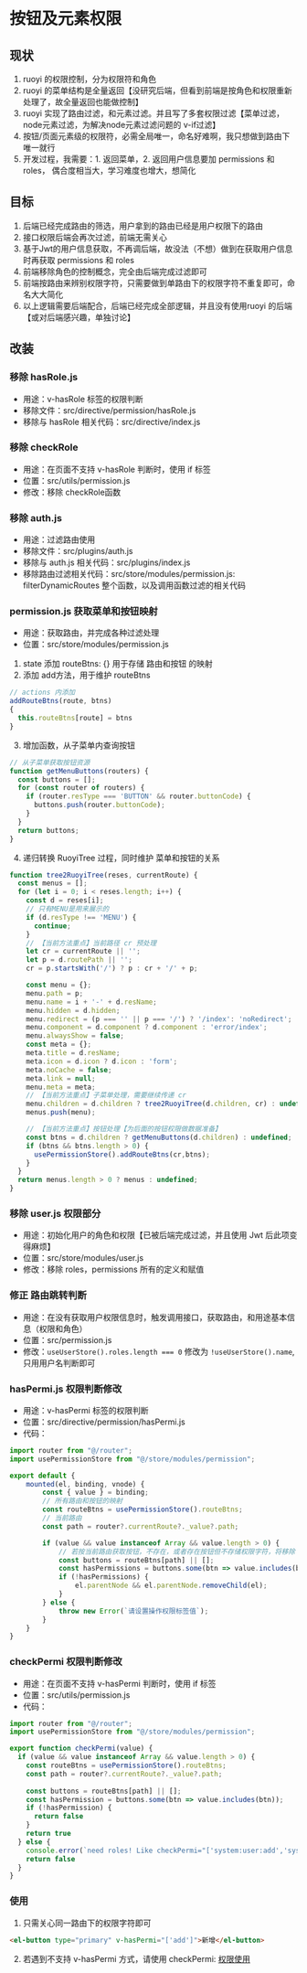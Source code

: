# 按钮及元素权限

## 现状
1. ruoyi 的权限控制，分为权限符和角色
2. ruoyi 的菜单结构是全量返回【没研究后端，但看到前端是按角色和权限重新处理了，故全量返回也能做控制】
3. ruoyi 实现了路由过滤，和元素过滤。并且写了多套权限过滤【菜单过滤，node元素过滤，为解决node元素过滤问题的 v-if过滤】
4. 按钮/页面元素级的权限符，必需全局唯一，命名好难啊，我只想做到路由下唯一就行
5. 开发过程，我需要：1. 返回菜单，2. 返回用户信息要加 permissions 和 roles， 偶合度相当大，学习难度也增大，想简化

## 目标
1. 后端已经完成路由的筛选，用户拿到的路由已经是用户权限下的路由
2. 接口权限后端会再次过滤，前端无需关心
3. 基于Jwt的用户信息获取，不再调后端，故没法（不想）做到在获取用户信息时再获取 permissions 和 roles
4. 前端移除角色的控制概念，完全由后端完成过滤即可
5. 前端按路由来辨别权限字符，只需要做到单路由下的权限字符不重复即可，命名大大简化
6. 以上逻辑需要后端配合，后端已经完成全部逻辑，并且没有使用ruoyi 的后端【或对后端感兴趣，单独讨论】

## 改装

### 移除 hasRole.js
- 用途：v-hasRole 标签的权限判断
- 移除文件：src/directive/permission/hasRole.js
- 移除与 hasRole 相关代码：src/directive/index.js

### 移除 checkRole
- 用途：在页面不支持 v-hasRole 判断时，使用 if 标签
- 位置：src/utils/permission.js
- 修改：移除 checkRole函数

### 移除 auth.js
- 用途：过滤路由使用
- 移除文件：src/plugins/auth.js
- 移除与 auth.js 相关代码：src/plugins/index.js
- 移除路由过滤相关代码：src/store/modules/permission.js: filterDynamicRoutes 整个函数，以及调用函数过滤的相关代码

### permission.js 获取菜单和按钮映射
- 用途：获取路由，并完成各种过滤处理
- 位置：src/store/modules/permission.js
1. state 添加 routeBtns: {} 用于存储 路由和按钮 的映射
2. 添加 add方法，用于维护 routeBtns
```javascript
// actions 内添加
addRouteBtns(route, btns)
{
  this.routeBtns[route] = btns
}
```
3. 增加函数，从子菜单内查询按钮
```javascript
// 从子菜单获取按钮资源
function getMenuButtons(routers) {
  const buttons = [];
  for (const router of routers) {
    if (router.resType === 'BUTTON' && router.buttonCode) {
      buttons.push(router.buttonCode);
    }
  }
  return buttons;
}
```
4. 递归转换 RuoyiTree 过程，同时维护 菜单和按钮的关系
```javascript
function tree2RuoyiTree(reses, currentRoute) {
  const menus = [];
  for (let i = 0; i < reses.length; i++) {
    const d = reses[i];
    // 只有MENU是用来展示的
    if (d.resType !== 'MENU') {
      continue;
    }
    // 【当前方法重点】当前路径 cr 预处理
    let cr = currentRoute || '';
    let p = d.routePath || '';
    cr = p.startsWith('/') ? p : cr + '/' + p;

    const menu = {};
    menu.path = p;
    menu.name = i + '-' + d.resName;
    menu.hidden = d.hidden;
    menu.redirect = (p === '' || p === '/') ? '/index': 'noRedirect';
    menu.component = d.component ? d.component : 'error/index';
    menu.alwaysShow = false;
    const meta = {};
    meta.title = d.resName;
    meta.icon = d.icon ? d.icon : 'form';
    meta.noCache = false;
    meta.link = null;
    menu.meta = meta;
    // 【当前方法重点】子菜单处理，需要继续传递 cr
    menu.children = d.children ? tree2RuoyiTree(d.children, cr) : undefined;
    menus.push(menu);

    // 【当前方法重点】按钮处理【为后面的按钮权限做数据准备】
    const btns = d.children ? getMenuButtons(d.children) : undefined;
    if (btns && btns.length > 0) {
      usePermissionStore().addRouteBtns(cr,btns);
    }
  }
  return menus.length > 0 ? menus : undefined;
}
```

### 移除 user.js 权限部分
- 用途：初始化用户的角色和权限【已被后端完成过滤，并且使用 Jwt 后此项变得麻烦】
- 位置：src/store/modules/user.js
- 修改：移除 roles，permissions 所有的定义和赋值

### 修正 路由跳转判断
- 用途：在没有获取用户权限信息时，触发调用接口，获取路由，和用途基本信息（权限和角色）
- 位置：src/permission.js
- 修改：`useUserStore().roles.length === 0` 修改为 `!useUserStore().name`, 只用用户名判断即可

### hasPermi.js 权限判断修改
- 用途：v-hasPermi 标签的权限判断
- 位置：src/directive/permission/hasPermi.js
- 代码：
```javascript
import router from "@/router";
import usePermissionStore from "@/store/modules/permission";

export default {
    mounted(el, binding, vnode) {
        const { value } = binding;
        // 所有路由和按钮的映射
        const routeBtns = usePermissionStore().routeBtns;
        // 当前路由
        const path = router?.currentRoute?._value?.path;

        if (value && value instanceof Array && value.length > 0) {
            // 若按当前路由获取按钮，不存在，或者存在按钮但不存储权限字符，将移除 el 节点
            const buttons = routeBtns[path] || [];
            const hasPermissions = buttons.some(btn => value.includes(btn));
            if (!hasPermissions) {
                el.parentNode && el.parentNode.removeChild(el);
            }
        } else {
            throw new Error(`请设置操作权限标签值`);
        }
    }
}
```

### checkPermi 权限判断修改
- 用途：在页面不支持 v-hasPermi 判断时，使用 if 标签
- 位置：src/utils/permission.js
- 代码：
```javascript
import router from "@/router";
import usePermissionStore from "@/store/modules/permission";

export function checkPermi(value) {
  if (value && value instanceof Array && value.length > 0) {
    const routeBtns = usePermissionStore().routeBtns;
    const path = router?.currentRoute?._value?.path;
    
    const buttons = routeBtns[path] || [];
    const hasPermission = buttons.some(btn => value.includes(btn));
    if (!hasPermission) {
      return false
    }
    return true
  } else {
    console.error(`need roles! Like checkPermi="['system:user:add','system:user:edit']"`)
    return false
  }
}
```

### 使用
1. 只需关心同一路由下的权限字符即可
```html
<el-button type="primary" v-hasPermi="['add']">新增</el-button>
```
2. 若遇到不支持 v-hasPermi 方式，请使用 checkPermi: [权限使用](http://doc.ruoyi.vip/ruoyi-vue/document/qdsc.html#%E6%9D%83%E9%99%90%E4%BD%BF%E7%94%A8)

